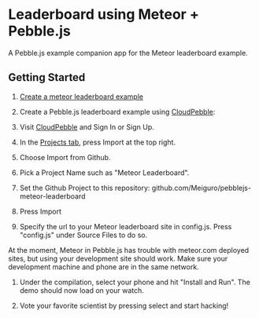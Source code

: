 # Leaderboard using Meteor + Pebble.js

A Pebble.js example companion app for the Meteor leaderboard example.

## Getting Started

1. [Create a meteor leaderboard example](https://www.meteor.com/examples/leaderboard)

1. Create a Pebble.js leaderboard example using [CloudPebble]:

  1. Visit [CloudPebble] and Sign In or Sign Up.
  1. In the [Projects tab](https://cloudpebble.net/ide/), press Import at the top right.
  1. Choose Import from Github.
  1. Pick a Project Name such as "Meteor Leaderboard".
  1. Set the Github Project to this repository: github.com/Meiguro/pebblejs-meteor-leaderboard
  1. Press Import

1. Specify the url to your Meteor leaderboard site in config.js. Press "config.js" under Source Files to do so.

  At the moment, Meteor in Pebble.js has trouble with meteor.com deployed sites, but using your development site should work. Make sure your development machine and phone are in the same network.

1. Under the compilation, select your phone and hit "Install and Run". The demo should now load on your watch.

1. Vote your favorite scientist by pressing select and start hacking!

[CloudPebble]:https://cloudpebble.net/ide/
